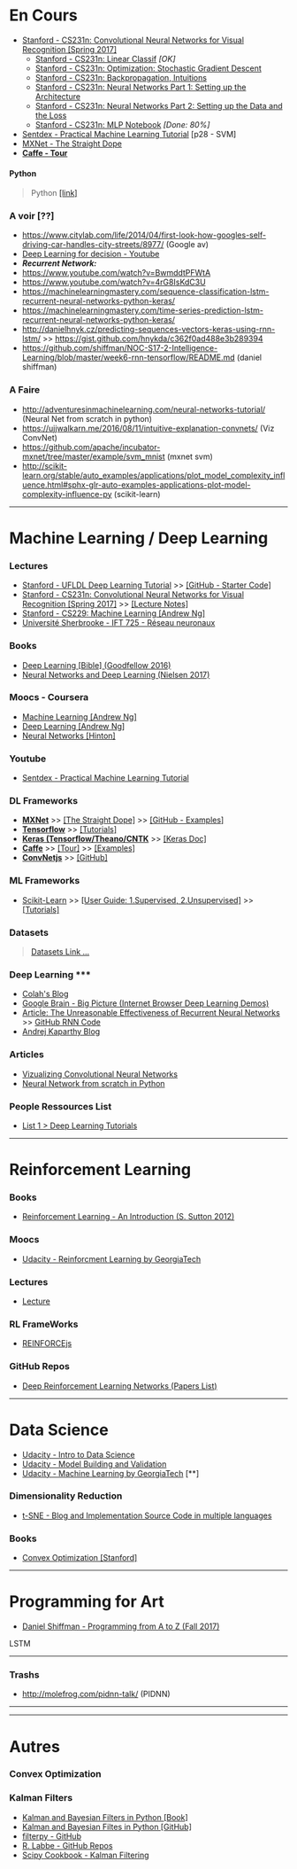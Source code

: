 

# En Cours

- [Stanford - CS231n: Convolutional Neural Networks for Visual Recognition [Spring 2017]](http://cs231n.stanford.edu/syllabus.html)
  - [Stanford - CS231n: Linear Classif](http://cs231n.github.io/linear-classify/) *[OK]*
  - [Stanford - CS231n: Optimization: Stochastic Gradient Descent](http://cs231n.github.io/optimization-1/)
  - [Stanford - CS231n: Backpropagation, Intuitions]()
  - [Stanford - CS231n: Neural Networks Part 1: Setting up the Architecture]()
  - [Stanford - CS231n: Neural Networks Part 2: Setting up the Data and the Loss]()
  - [Stanford - CS231n: MLP Notebook](http://cs.stanford.edu/people/karpathy/cs231nfiles/minimal_net.html) *[Done: 80%]*
- [Sentdex - Practical Machine Learning Tutorial](https://pythonprogramming.net/machine-learning-tutorial-python-introduction/) [p28 - SVM]
- [MXNet - The Straight Dope](http://thestraightdope.mxnet.io/)
- [**Caffe - Tour**](http://caffe.berkeleyvision.org/tutorial/)

#### Python
> Python [[link]](https://github.com/Antoine-Darfeuil/tests/blob/master/python.md)

### A voir [??]

- https://www.citylab.com/life/2014/04/first-look-how-googles-self-driving-car-handles-city-streets/8977/ (Google av)
- [Deep Learning for decision - Youtube](https://www.youtube.com/watch?v=EtMyH_--vnU)
- ***Recurrent Network:***
- https://www.youtube.com/watch?v=BwmddtPFWtA
- https://www.youtube.com/watch?v=4rG8IsKdC3U
- https://machinelearningmastery.com/sequence-classification-lstm-recurrent-neural-networks-python-keras/
- https://machinelearningmastery.com/time-series-prediction-lstm-recurrent-neural-networks-python-keras/
- http://danielhnyk.cz/predicting-sequences-vectors-keras-using-rnn-lstm/ >> https://gist.github.com/hnykda/c362f0ad488e3b289394
- https://github.com/shiffman/NOC-S17-2-Intelligence-Learning/blob/master/week6-rnn-tensorflow/README.md (daniel shiffman)

### A Faire
- http://adventuresinmachinelearning.com/neural-networks-tutorial/ (Neural Net from scratch in python)
- https://ujjwalkarn.me/2016/08/11/intuitive-explanation-convnets/ (Viz ConvNet)
- https://github.com/apache/incubator-mxnet/tree/master/example/svm_mnist (mxnet svm)
- http://scikit-learn.org/stable/auto_examples/applications/plot_model_complexity_influence.html#sphx-glr-auto-examples-applications-plot-model-complexity-influence-py (scikit-learn)


---
# Machine Learning / Deep Learning

### Lectures

- [Stanford - UFLDL Deep Learning Tutorial](http://ufldl.stanford.edu/tutorial/) >> [[GitHub - Starter Code]](https://github.com/amaas/stanford_dl_ex)
- [Stanford - CS231n: Convolutional Neural Networks for Visual Recognition [Spring 2017]](http://cs231n.stanford.edu/syllabus.html) >> [[Lecture Notes]](http://cs231n.github.io/)
- [Stanford - CS229: Machine Learning [Andrew Ng]](http://cs229.stanford.edu/)
- [Université Sherbrooke - IFT 725 - Réseau neuronaux](http://info.usherbrooke.ca/hlarochelle/cours/ift725_A2013/contenu.html)

### Books

- [Deep Learning [Bible] (Goodfellow 2016)](http://www.deeplearningbook.org/)
- [Neural Networks and Deep Learning (Nielsen 2017)](http://neuralnetworksanddeeplearning.com/)

### Moocs - Coursera

- [Machine Learning [Andrew Ng]](https://www.coursera.org/learn/machine-learning)
- [Deep Learning [Andrew Ng]](https://www.coursera.org/specializations/deep-learning)
- [Neural Networks [Hinton]](https://www.coursera.org/learn/neural-networks)

### Youtube
- [Sentdex - Practical Machine Learning Tutorial](https://pythonprogramming.net/machine-learning-tutorial-python-introduction/)

### DL Frameworks

- [**MXNet**](https://mxnet.incubator.apache.org/) >> [[The Straight Dope]](http://thestraightdope.mxnet.io/) >> [[GitHub - Examples]](https://github.com/apache/incubator-mxnet/tree/master/example)
- [**Tensorflow**](https://www.tensorflow.org/) >> [[Tutorials]](https://www.tensorflow.org/tutorials/)
- [**Keras (Tensorflow/Theano/CNTK**](https://github.com/fchollet/keras) >> [[Keras Doc]](https://keras.io/)
- [**Caffe**](http://caffe.berkeleyvision.org/) >> [[Tour]](http://caffe.berkeleyvision.org/tutorial/) >> [[Examples]](https://github.com/BVLC/caffe/tree/master/examples)
- [**ConvNetjs**](http://cs.stanford.edu/people/karpathy/convnetjs/) >> [[GitHub]](https://github.com/karpathy/convnetjs)


### ML Frameworks

- [Scikit-Learn](http://scikit-learn.org/stable/index.html) >> [[User Guide: 1.Supervised, 2.Unsupervised]](http://scikit-learn.org/stable/user_guide.html) >> [[Tutorials]](http://scikit-learn.org/stable/tutorial/index.html)


### Datasets
> [Datasets Link ...](https://github.com/Antoine-Darfeuil/tests/blob/master/datasets.md)


### Deep Learning ***

- [Colah's Blog](http://colah.github.io/)
- [Google Brain - Big Picture (Internet Browser Deep Learning Demos)](https://research.google.com/bigpicture/)
- [Article: The Unreasonable Effectiveness of Recurrent Neural Networks](http://karpathy.github.io/2015/05/21/rnn-effectiveness/) >> [GitHub RNN Code](https://github.com/karpathy/char-rnn)
- [Andrej Kaparthy Blog](http://karpathy.github.io/)

### Articles

- [Vizualizing Convolutional Neural Networks](https://ujjwalkarn.me/2016/08/11/intuitive-explanation-convnets/)
- [Neural Network from scratch in Python](http://adventuresinmachinelearning.com/neural-networks-tutorial/)


### People Ressources List

- [List 1 > Deep Learning Tutorials](https://handong1587.github.io/deep_learning/2015/10/09/dl-tutorials.html#mxnet)




---
# Reinforcement Learning


### Books

- [Reinforcement Learning - An Introduction (S. Sutton 2012)](http://people.inf.elte.hu/lorincz/Files/RL_2006/SuttonBook.pdf)

### Moocs

- [Udacity - Reinforcment Learning by GeorgiaTech](https://www.udacity.com/course/reinforcement-learning--ud600)

### Lectures

- [Lecture](https://katefvision.github.io/)


### RL FrameWorks

- [REINFORCEjs](http://cs.stanford.edu/people/karpathy/reinforcejs/index.html)


### GitHub Repos

- [Deep Reinforcement Learning Networks (Papers List)](https://github.com/5vision/deep-reinforcement-learning-networks)


---
# Data Science 

- [Udacity - Intro to Data Science](https://www.udacity.com/course/intro-to-data-science--ud359)
- [Udacity - Model Building and Validation](https://www.udacity.com/course/model-building-and-validation--ud919)
- [Udacity - Machine Learning by GeorgiaTech](https://www.udacity.com/course/machine-learning--ud262) [**]


### Dimensionality Reduction

- [t-SNE - Blog and Implementation Source Code in multiple languages](http://lvdmaaten.github.io/tsne/)

### Books

- [Convex Optimization [Stanford]](https://stanford.edu/~boyd/cvxbook/)

---
# Programming for Art

- [Daniel Shiffman - Programming from A to Z (Fall 2017)](https://github.com/shiffman/A2Z-F17)

LSTM


---
### Trashs

- http://molefrog.com/pidnn-talk/ (PIDNN)





---
---
# Autres

### Convex Optimization


### Kalman Filters
- [Kalman and Bayesian Filters in Python [Book]](http://nbviewer.jupyter.org/github/rlabbe/Kalman-and-Bayesian-Filters-in-Python/blob/master/table_of_contents.ipynb)
- [Kalman and Bayesian Filtes in Python [GitHub]](https://github.com/rlabbe/Kalman-and-Bayesian-Filters-in-Python)
- [filterpy - GitHub](https://github.com/rlabbe/filterpy)
- [R. Labbe - GitHub Repos](https://github.com/rlabbe?tab=repositories)
- [Scipy Cookbook - Kalman Filtering](http://scipy-cookbook.readthedocs.io/items/KalmanFiltering.html)
